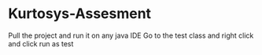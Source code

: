 # Kurtosys-Assesment

Pull the project and run it on any java IDE
Go to the test class and right click and click run as test

